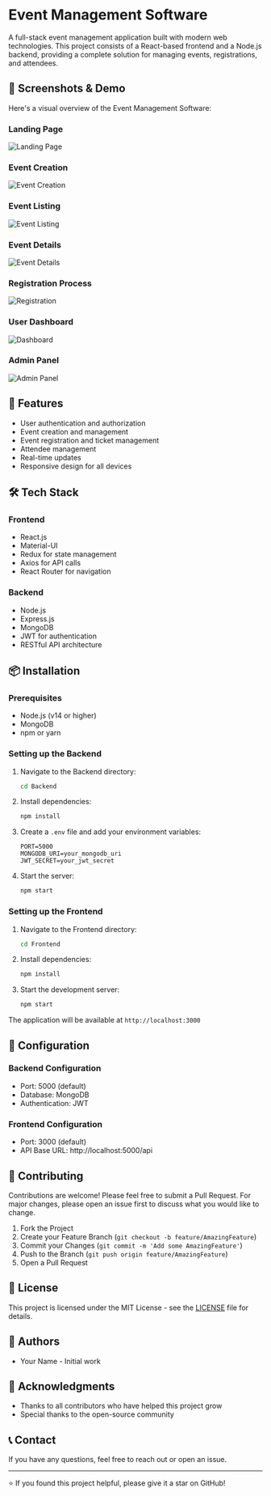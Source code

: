 # Event Management Software

A full-stack event management application built with modern web technologies. This project consists of a React-based frontend and a Node.js backend, providing a complete solution for managing events, registrations, and attendees.

## 📸 Screenshots & Demo

Here's a visual overview of the Event Management Software:

### Landing Page

![Landing Page](Demo/Screenshot%202025-03-03%20181458.png)

### Event Creation

![Event Creation](Demo/Screenshot%202025-03-03%20181521.png)

### Event Listing

![Event Listing](Demo/Screenshot%202025-03-03%20181541.png)

### Event Details

![Event Details](Demo/Screenshot%202025-03-03%20181556.png)

### Registration Process

![Registration](Demo/Screenshot%202025-03-03%20181614.png)

### User Dashboard

![Dashboard](Demo/Screenshot%202025-03-03%20181629.png)

### Admin Panel

![Admin Panel](Demo/Screenshot%202025-03-03%20181701.png)

## 🚀 Features

- User authentication and authorization
- Event creation and management
- Event registration and ticket management
- Attendee management
- Real-time updates
- Responsive design for all devices

## 🛠️ Tech Stack

### Frontend

- React.js
- Material-UI
- Redux for state management
- Axios for API calls
- React Router for navigation

### Backend

- Node.js
- Express.js
- MongoDB
- JWT for authentication
- RESTful API architecture

## 📦 Installation

### Prerequisites

- Node.js (v14 or higher)
- MongoDB
- npm or yarn

### Setting up the Backend

1. Navigate to the Backend directory:

   ```bash
   cd Backend
   ```

2. Install dependencies:

   ```bash
   npm install
   ```

3. Create a `.env` file and add your environment variables:

   ```
   PORT=5000
   MONGODB_URI=your_mongodb_uri
   JWT_SECRET=your_jwt_secret
   ```

4. Start the server:
   ```bash
   npm start
   ```

### Setting up the Frontend

1. Navigate to the Frontend directory:

   ```bash
   cd Frontend
   ```

2. Install dependencies:

   ```bash
   npm install
   ```

3. Start the development server:
   ```bash
   npm start
   ```

The application will be available at `http://localhost:3000`

## 🔧 Configuration

### Backend Configuration

- Port: 5000 (default)
- Database: MongoDB
- Authentication: JWT

### Frontend Configuration

- Port: 3000 (default)
- API Base URL: http://localhost:5000/api

## 🤝 Contributing

Contributions are welcome! Please feel free to submit a Pull Request. For major changes, please open an issue first to discuss what you would like to change.

1. Fork the Project
2. Create your Feature Branch (`git checkout -b feature/AmazingFeature`)
3. Commit your Changes (`git commit -m 'Add some AmazingFeature'`)
4. Push to the Branch (`git push origin feature/AmazingFeature`)
5. Open a Pull Request

## 📝 License

This project is licensed under the MIT License - see the [LICENSE](LICENSE) file for details.

## 👥 Authors

- Your Name - Initial work

## 🙏 Acknowledgments

- Thanks to all contributors who have helped this project grow
- Special thanks to the open-source community

## 📞 Contact

If you have any questions, feel free to reach out or open an issue.

---

⭐️ If you found this project helpful, please give it a star on GitHub!
